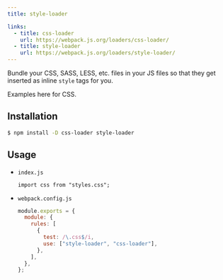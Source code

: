```yaml
---
title: style-loader

links:
  - title: css-loader
    url: https://webpack.js.org/loaders/css-loader/
  - title: style-loader
    url: https://webpack.js.org/loaders/style-loader/ 
---
```


Bundle your CSS, SASS, LESS, etc. files in your JS files so that they get inserted as inline `style` tags for you.

Examples here for CSS.

## Installation

```sh
$ npm install -D css-loader style-loader
```


## Usage

- `index.js`
    ```javascriptes
    import css from "styles.css";
    ```
- `webpack.config.js`
    ```javascript
    module.exports = {
      module: {
        rules: [
          {
            test: /\.css$/i,
            use: ["style-loader", "css-loader"],
          },
        ],
      },
    };
    ```
